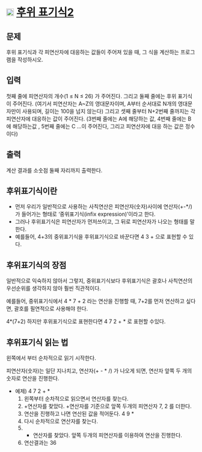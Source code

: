 # <img src="https://d2gd6pc034wcta.cloudfront.net/tier/8.svg" class="solvedac-tier" width = 20> [후위 표기식2](https://www.acmicpc.net/problem/1935)

## 문제
후위 표기식과 각 피연산자에 대응하는 값들이 주어져 있을 때, 그 식을 계산하는 프로그램을 작성하시오.

## 입력
첫째 줄에 피연산자의 개수(1 ≤ N ≤ 26) 가 주어진다. 그리고 둘째 줄에는 후위 표기식이 주어진다. (여기서 피연산자는 A~Z의 영대문자이며, A부터 순서대로 N개의 영대문자만이 사용되며, 길이는 100을 넘지 않는다) 그리고 셋째 줄부터 N+2번째 줄까지는 각 피연산자에 대응하는 값이 주어진다. (3번째 줄에는 A에 해당하는 값, 4번째 줄에는 B에 해당하는값 , 5번째 줄에는 C ...이 주어진다, 그리고 피연산자에 대응 하는 값은 정수이다)

## 출력
계산 결과를 소숫점 둘째 자리까지 출력한다.


## 후위표기식이란
 - 먼저 우리가 일반적으로 사용하는 사칙연산은 피연산자(숫자)사이에 연산자(+-*/)가 들어가는 형태로 ‘중위표기식(infix expression)’이라고 한다. 
 - 그러나 후위표기식은 피연산자가 먼저쓰이고, 그 뒤로 피연산자가 나오는 형태를 말한다. 
 - 예를들어, 4+3의 중위표기식을 후위표기식으로 바꾼다면 4 3 + 으로 표현할 수 있다.

## 후위표기식의 장점
 일반적으로 익숙하지 않아서 그렇지, 중위표기식보다 후위표기식은 괄호나 사칙연산의 우선순위를 생각하지 않아 훨씬 직관적이다. 
 
 예를들어, 중위표기식에서 4 * 7 + 2 라는 연산을 진행할 때, 7+2를 먼저 연산하고 싶다면, 괄호를 필연적으로 사용해야 한다.
 
 4*(7+2) 하지만 후위표기식으로 표현한다면 4 7 2 + * 로 표현할 수있다.

## 후위표기식 읽는 법
 왼쪽에서 부터 순차적으로 읽기 시작한다. 
 
 피연산자(숫자)는 일단 지나치고, 연산자(+ - * /) 가 나오게 되면, 연산자 앞쪽 두 개의 숫자로 연산을 진행한다.


* 예제) 4 7 2 + *
  1.  왼쪽부터 순차적으로 읽으면서 연산자를 찾는다.
  2.  +연산자를 찾았다. +연산자를 기준으로 앞쪽 두개의 피연산자 7, 2 를 더한다.
  3.  연산을 진행하고 나면 연산된 값을 적어둔다. 4 9 *
  4.  다시 순차적으로 연산자를 찾는다.
  5.  * 연산자를 찾았다. 앞쪽 두개의 피연산자를 이용하여 연산을 진행한다.
  6.  연산결과는 36
